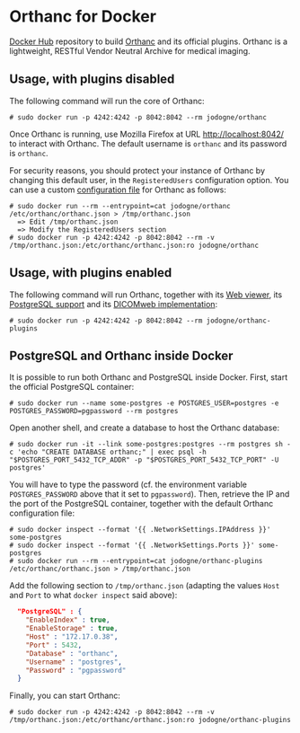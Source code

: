 # Orthanc for Docker
[Docker Hub](https://www.docker.com/) repository to build [Orthanc](http://www.orthanc-server.com/) and its official plugins. Orthanc is a lightweight, RESTful Vendor Neutral Archive for medical imaging.

## Usage, with plugins disabled

The following command will run the core of Orthanc:

```
# sudo docker run -p 4242:4242 -p 8042:8042 --rm jodogne/orthanc
```

Once Orthanc is running, use Mozilla Firefox at URL [http://localhost:8042/](http://orthanc:orthanc@localhost:8042/app/explorer.html) to interact with Orthanc. The default username is `orthanc` and its password is `orthanc`.

For security reasons, you should protect your instance of Orthanc by changing this default user, in the `RegisteredUsers` configuration option. You can use a custom [configuration file](https://code.google.com/p/orthanc/wiki/OrthancConfiguration) for Orthanc as follows:

```
# sudo docker run --rm --entrypoint=cat jodogne/orthanc /etc/orthanc/orthanc.json > /tmp/orthanc.json
  => Edit /tmp/orthanc.json
  => Modify the RegisteredUsers section
# sudo docker run -p 4242:4242 -p 8042:8042 --rm -v /tmp/orthanc.json:/etc/orthanc/orthanc.json:ro jodogne/orthanc
```

## Usage, with plugins enabled

The following command will run Orthanc, together with its [Web viewer](https://code.google.com/p/orthanc-webviewer/), its [PostgreSQL support](https://code.google.com/p/orthanc-postgresql/) and its [DICOMweb implementation](https://bitbucket.org/sjodogne/orthanc-dicomweb/):

```
# sudo docker run -p 4242:4242 -p 8042:8042 --rm jodogne/orthanc-plugins
```

## PostgreSQL and Orthanc inside Docker

It is possible to run both Orthanc and PostgreSQL inside Docker. First, start the official PostgreSQL container:

```
# sudo docker run --name some-postgres -e POSTGRES_USER=postgres -e POSTGRES_PASSWORD=pgpassword --rm postgres
```

Open another shell, and create a database to host the Orthanc database:

```
# sudo docker run -it --link some-postgres:postgres --rm postgres sh -c 'echo "CREATE DATABASE orthanc;" | exec psql -h "$POSTGRES_PORT_5432_TCP_ADDR" -p "$POSTGRES_PORT_5432_TCP_PORT" -U postgres'
```

You will have to type the password (cf. the environment variable `POSTGRES_PASSWORD` above that it set to `pgpassword`). Then, retrieve the IP and the port of the PostgreSQL container, together with the default Orthanc configuration file:

```
# sudo docker inspect --format '{{ .NetworkSettings.IPAddress }}' some-postgres
# sudo docker inspect --format '{{ .NetworkSettings.Ports }}' some-postgres
# sudo docker run --rm --entrypoint=cat jodogne/orthanc-plugins /etc/orthanc/orthanc.json > /tmp/orthanc.json
```

Add the following section to `/tmp/orthanc.json` (adapting the values `Host` and `Port` to what `docker inspect` said above):

```json
  "PostgreSQL" : {
    "EnableIndex" : true,
    "EnableStorage" : true,
    "Host" : "172.17.0.38",
    "Port" : 5432,
    "Database" : "orthanc",
    "Username" : "postgres",
    "Password" : "pgpassword"
  }
```

Finally, you can start Orthanc:

```
# sudo docker run -p 4242:4242 -p 8042:8042 --rm -v /tmp/orthanc.json:/etc/orthanc/orthanc.json:ro jodogne/orthanc-plugins
```
